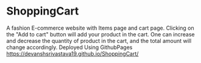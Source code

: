 # ShoppingCart
A fashion E-commerce website with Items page and cart page.
Clicking on the "Add to cart" button will add your product in the cart.
One can increase and decrease the quantity of product in the cart, and the total amount will change accordingly.
Deployed Using GithubPages
https://devanshsrivastava19.github.io/ShoppingCart/
